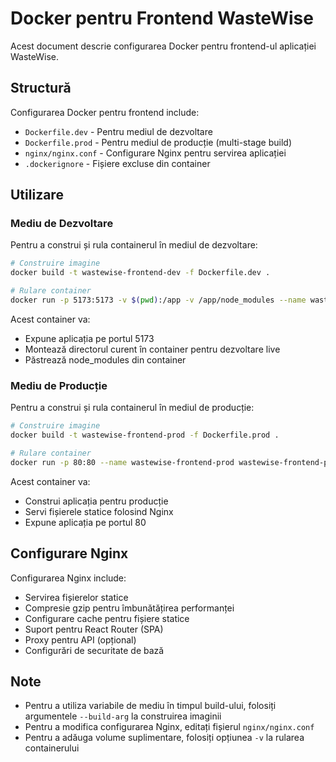 # Docker pentru Frontend WasteWise

Acest document descrie configurarea Docker pentru frontend-ul aplicației WasteWise.

## Structură

Configurarea Docker pentru frontend include:

- `Dockerfile.dev` - Pentru mediul de dezvoltare
- `Dockerfile.prod` - Pentru mediul de producție (multi-stage build)
- `nginx/nginx.conf` - Configurare Nginx pentru servirea aplicației
- `.dockerignore` - Fișiere excluse din container

## Utilizare

### Mediu de Dezvoltare

Pentru a construi și rula containerul în mediul de dezvoltare:

```bash
# Construire imagine
docker build -t wastewise-frontend-dev -f Dockerfile.dev .

# Rulare container
docker run -p 5173:5173 -v $(pwd):/app -v /app/node_modules --name wastewise-frontend-dev wastewise-frontend-dev
```

Acest container va:
- Expune aplicația pe portul 5173
- Montează directorul curent în container pentru dezvoltare live
- Păstrează node_modules din container

### Mediu de Producție

Pentru a construi și rula containerul în mediul de producție:

```bash
# Construire imagine
docker build -t wastewise-frontend-prod -f Dockerfile.prod .

# Rulare container
docker run -p 80:80 --name wastewise-frontend-prod wastewise-frontend-prod
```

Acest container va:
- Construi aplicația pentru producție
- Servi fișierele statice folosind Nginx
- Expune aplicația pe portul 80

## Configurare Nginx

Configurarea Nginx include:

- Servirea fișierelor statice
- Compresie gzip pentru îmbunătățirea performanței
- Configurare cache pentru fișiere statice
- Suport pentru React Router (SPA)
- Proxy pentru API (opțional)
- Configurări de securitate de bază

## Note

- Pentru a utiliza variabile de mediu în timpul build-ului, folosiți argumentele `--build-arg` la construirea imaginii
- Pentru a modifica configurarea Nginx, editați fișierul `nginx/nginx.conf`
- Pentru a adăuga volume suplimentare, folosiți opțiunea `-v` la rularea containerului
